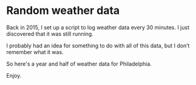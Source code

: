 # Random weather data

Back in 2015, I set up a script to log weather data every 30 minutes. I just
discovered that it was still running.

I probably had an idea for something to do with all of this data, but I
don’t remember what it was.

So here's a year and half of weather data for Philadelphia.

Enjoy.
